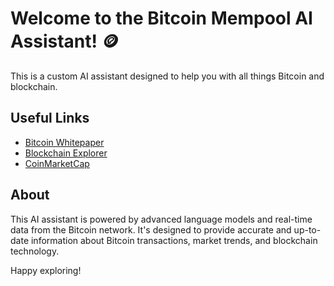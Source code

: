 # Welcome to the Bitcoin Mempool AI Assistant! 🪙

This is a custom AI assistant designed to help you with all things Bitcoin and blockchain.

## Useful Links

- [Bitcoin Whitepaper](https://bitcoin.org/bitcoin.pdf)
- [Blockchain Explorer](https://www.blockchain.com/explorer)
- [CoinMarketCap](https://coinmarketcap.com/)

## About

This AI assistant is powered by advanced language models and real-time data from the Bitcoin network. It's designed to provide accurate and up-to-date information about Bitcoin transactions, market trends, and blockchain technology.

Happy exploring! 